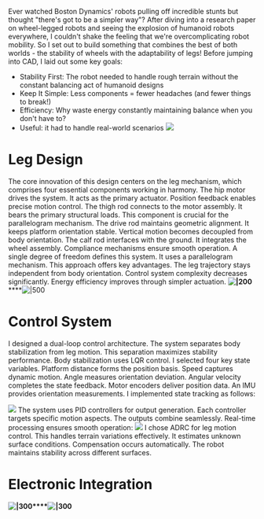 Ever watched Boston Dynamics' robots pulling off incredible stunts but thought "there's got to be a simpler way"? After diving into a research paper on wheel-legged robots and seeing the explosion of humanoid robots everywhere, I couldn't shake the feeling that we're overcomplicating robot mobility. So I set out to build something that combines the best of both worlds - the stability of wheels with the adaptability of legs!
Before jumping into CAD, I laid out some key goals:
- Stability First: The robot needed to handle rough terrain without the constant balancing act of humanoid designs
- Keep It Simple: Less components = fewer headaches (and fewer things to break!)
- Efficiency: Why waste energy constantly maintaining balance when you don't have to?
- Useful: it had to handle real-world scenarios
**![](https://lh7-rt.googleusercontent.com/docsz/AD_4nXc5NvEk41izefZ2OJIBkiOL7G_62TFrGsR79Vx329jRibWK9V9pwTEjtuVAFc5qo51QrCHKWEsMnja0-IRRU-tDwdfreRPoLLQi6vKuTz-jdpiDY2qwIKAT4lWMOrn_jAWch-iSHQjLRyXBfd6vWwcT9J5B?key=zwGjVZ7EjAL1kdZw6LWOIA)**
# Leg Design
The core innovation of this design centers on the leg mechanism, which comprises four essential components working in harmony. The hip motor drives the system. It acts as the primary actuator. Position feedback enables precise motion control.
The thigh rod connects to the motor assembly. It bears the primary structural loads. This component is crucial for the parallelogram mechanism.
The drive rod maintains geometric alignment. It keeps platform orientation stable. Vertical motion becomes decoupled from body orientation.
The calf rod interfaces with the ground. It integrates the wheel assembly. Compliance mechanisms ensure smooth operation.
A single degree of freedom defines this system. It uses a parallelogram mechanism. This approach offers key advantages. The leg trajectory stays independent from body orientation. Control system complexity decreases significantly. Energy efficiency improves through simpler actuation.
**![|200](https://lh7-rt.googleusercontent.com/docsz/AD_4nXf6-Aqcm9W6y80runQw6WgCobEclnM_y_jqTjMGv5_3BCBeGsGX6-_qk6spFWmrqpcEkVKUGnx6CZfQIxJqCKsqbCe0YXEvi8YXoceT7QEs7rKKcDCRxzw66oM45fS8_hA8lE8UyvSFMeDcOmueQ1inAbkq?key=zwGjVZ7EjAL1kdZw6LWOIA)******![|500](https://lh7-rt.googleusercontent.com/docsz/AD_4nXdCBYlRy0VanTB6Tpi9tbbCywqv-0yEVjdDqUGmLGOALF4_SjuCmcPKpOf-tmnLWQief_plpx19X7rqFg-LzjsKQjVGa39p4qXoLPxugtxBsVwd8D0zRx7Hv2EdWEGe5Vso8FeBYB06gyD3bCFT8hQPETvE?key=zwGjVZ7EjAL1kdZw6LWOIA)
# Control System
I designed a dual-loop control architecture. The system separates body stabilization from leg motion. This separation maximizes stability performance.
Body stabilization uses LQR control. I selected four key state variables. Platform distance forms the position basis. Speed captures dynamic motion. Angle measures orientation deviation. Angular velocity completes the state feedback. Motor encoders deliver position data. An IMU provides orientation measurements.
I implemented state tracking as follows:

**![](https://lh7-rt.googleusercontent.com/docsz/AD_4nXcFHmsRG5mxsnoZj2doWdjKso-WeiVvamlGcoXpmfA3uJL1jqDxWe_n28U855-x8NqXHELmDetRCn7mfsEpke6cB9pVTFH4wxeQP3xpcbmu7hTNc42uYHCbkBKqSmG1r2ec7qylvmTPnFH5FVw31d_iKLzj?key=zwGjVZ7EjAL1kdZw6LWOIA)**
The system uses PID controllers for output generation. Each controller targets specific motion aspects. The outputs combine seamlessly. Real-time processing ensures smooth operation:
**![](https://lh7-rt.googleusercontent.com/docsz/AD_4nXf5ygAo5s7WUs3T1u1vgwZHeGBnukiyaKREiIoRJa9kRyGLpD3DpXzKxoiHrDUAfcpjPLYL_f__VLmBa8lw5KHutB0d6jMdDCQwRBKpGH1pbNXHybdqXIRgR3UvpoSNnVFl1SrIFv3gBELrIEQQIhoCSj8?key=zwGjVZ7EjAL1kdZw6LWOIA)**
I chose ADRC for leg motion control. This handles terrain variations effectively. It estimates unknown surface conditions. Compensation occurs automatically. The robot maintains stability across different surfaces.
# Electronic Integration
**![|300](https://lh7-rt.googleusercontent.com/docsz/AD_4nXc6Ua7rF1yZps5-Mandqn9dDOO9Lx7pxaXfufus56VC3Stc3G7T9bcnfaMG6e7VPnfVzTXfL_4Sev-Gd35qAChC3QcyFvaav0Z265S9xxkqeTpFjStUK0fujqNXdBn6WNkLoU0BgU3fpBN3IyzlIFZx3P4C?key=zwGjVZ7EjAL1kdZw6LWOIA)****![|300](https://lh7-rt.googleusercontent.com/docsz/AD_4nXeTUoJCI9OqzmCqmHK1F9zyNTnfWO003I9EFrcA5R4SHaRrqtyxC1ZaBxTidb9PTxTz5_pV0Wv68SVyFoYyvPrL2vMV2mRyg0F3_c3QIXoLg_fU7gsCCBO8wIwC0v-E9cc9467G6Io2cxH4zYJLV6go-T4R?key=zwGjVZ7EjAL1kdZw6LWOIA)**